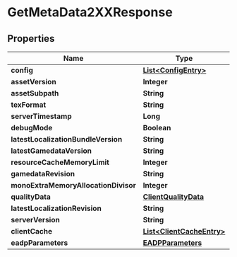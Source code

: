 

# GetMetaData2XXResponse


## Properties

| Name | Type | Description | Notes |
|------------ | ------------- | ------------- | -------------|
|**config** | [**List&lt;ConfigEntry&gt;**](ConfigEntry.md) |  |  [optional] |
|**assetVersion** | **Integer** |  |  [optional] |
|**assetSubpath** | **String** |  |  [optional] |
|**texFormat** | **String** |  |  [optional] |
|**serverTimestamp** | **Long** |  |  [optional] |
|**debugMode** | **Boolean** |  |  [optional] |
|**latestLocalizationBundleVersion** | **String** |  |  [optional] |
|**latestGamedataVersion** | **String** |  |  [optional] |
|**resourceCacheMemoryLimit** | **Integer** |  |  [optional] |
|**gamedataRevision** | **String** |  |  [optional] |
|**monoExtraMemoryAllocationDivisor** | **Integer** |  |  [optional] |
|**qualityData** | [**ClientQualityData**](ClientQualityData.md) |  |  [optional] |
|**latestLocalizationRevision** | **String** |  |  [optional] |
|**serverVersion** | **String** |  |  [optional] |
|**clientCache** | [**List&lt;ClientCacheEntry&gt;**](ClientCacheEntry.md) |  |  [optional] |
|**eadpParameters** | [**EADPParameters**](EADPParameters.md) |  |  [optional] |



